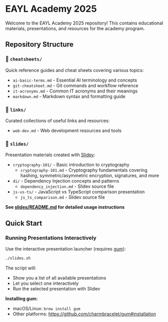 # EAYL Academy 2025

Welcome to the EAYL Academy 2025 repository! This contains educational materials, presentations, and resources for the academy program.

## Repository Structure

### 📁 `cheatsheets/`
Quick reference guides and cheat sheets covering various topics:
- `ai-basic-terms.md` - Essential AI terminology and concepts
- `git-cheatsheet.md` - Git commands and workflow reference
- `it-acronyms.md` - Common IT acronyms and their meanings
- `markdown.md` - Markdown syntax and formatting guide

### 📁 `links/`
Curated collections of useful links and resources:
- `web-dev.md` - Web development resources and tools

### 📁 `slides/`
Presentation materials created with [Slidev](https://sli.dev/):
- `cryptography-101/` - Basic introduction to cryptography
  - `cryptography-101.md` - Cryptography fundamentals covering hashing, symmetric/asymmetric encryption, signatures, and more
- `di/` - Dependency Injection concepts and patterns
  - `dependency_injection.md` - Slidev source file
- `js-vs-ts/` - JavaScript vs TypeScript comparison presentation
  - `js_ts_comparison.md` - Slidev source file

**See [slides/README.md](slides/README.md) for detailed usage instructions**

## Quick Start

### Running Presentations Interactively

Use the interactive presentation launcher (requires [gum](https://github.com/charmbracelet/gum)):

```bash
./slides.sh
```

The script will:
- Show you a list of all available presentations
- Let you select one interactively
- Run the selected presentation with Slidev

**Installing gum:**
- macOS/Linux: `brew install gum`
- Other platforms: https://github.com/charmbracelet/gum#installation

